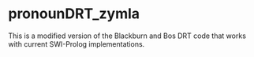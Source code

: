 # pronounDRT_zymla
This is a modified version of the Blackburn and Bos DRT code that works with current SWI-Prolog implementations. 
